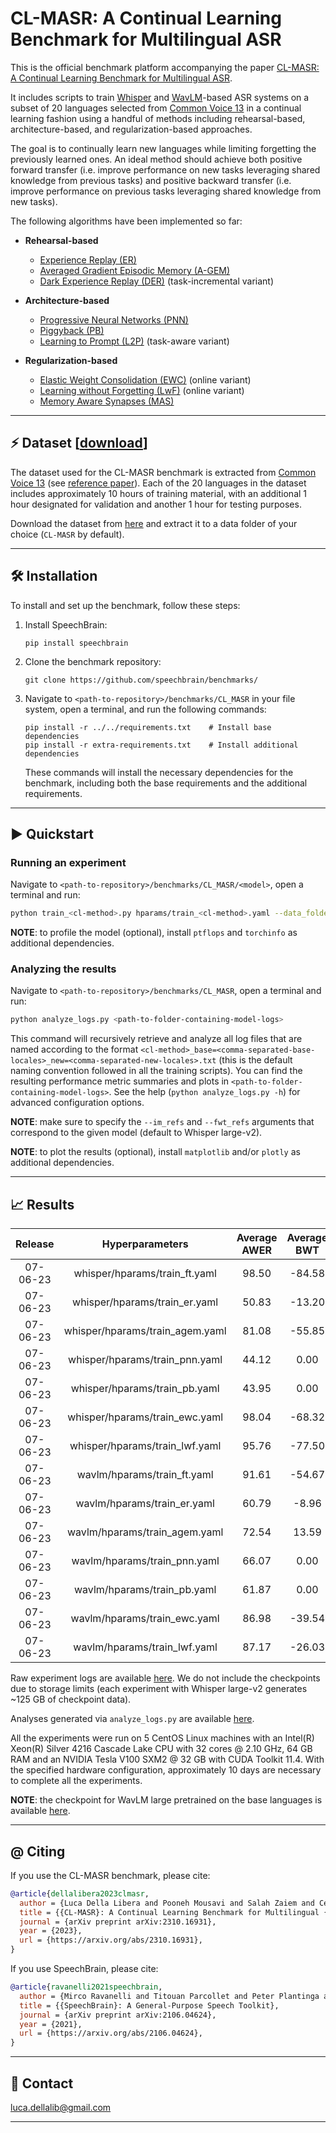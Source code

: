 # CL-MASR: A Continual Learning Benchmark for Multilingual ASR

This is the official benchmark platform accompanying the paper [CL-MASR: A Continual Learning Benchmark for Multilingual ASR](https://arxiv.org/abs/2310.16931).

It includes scripts to train [Whisper](https://cdn.openai.com/papers/whisper.pdf) and [WavLM](https://arxiv.org/abs/2110.13900)-based ASR systems
on a subset of 20 languages selected from [Common Voice 13](https://commonvoice.mozilla.org/en/datasets) in a continual learning fashion using a
handful of methods including rehearsal-based, architecture-based, and regularization-based approaches.

The goal is to continually learn new languages while limiting forgetting the previously learned ones.
An ideal method should achieve both positive forward transfer (i.e. improve performance on new tasks leveraging
shared knowledge from previous tasks) and positive backward transfer (i.e. improve performance on previous tasks
leveraging shared knowledge from new tasks).

The following algorithms have been implemented so far:

- **Rehearsal-based**
  - [Experience Replay (ER)](https://arxiv.org/abs/1811.11682)
  - [Averaged Gradient Episodic Memory (A-GEM)](https://arxiv.org/abs/1812.00420)
  - [Dark Experience Replay (DER)](https://arxiv.org/abs/2004.07211) (task-incremental variant)

- **Architecture-based**
  - [Progressive Neural Networks (PNN)](https://arxiv.org/abs/1606.04671)
  - [Piggyback (PB)](https://arxiv.org/abs/1801.06519)
  - [Learning to Prompt (L2P)](https://arxiv.org/abs/2112.08654) (task-aware variant)

- **Regularization-based**
  - [Elastic Weight Consolidation (EWC)](https://arxiv.org/abs/1612.00796) (online variant)
  - [Learning without Forgetting (LwF)](https://arxiv.org/abs/1606.09282) (online variant)
  - [Memory Aware Synapses (MAS)](https://arxiv.org/abs/1711.09601)

---------------------------------------------------------------------------------------------------------

## ⚡ Dataset [[download](https://zenodo.org/record/8065754)]

The dataset used for the CL-MASR benchmark is extracted from [Common Voice 13](https://commonvoice.mozilla.org/en/datasets) (see [reference paper](https://arxiv.org/abs/1912.06670)).
Each of the 20 languages in the dataset includes approximately 10 hours of training material, with an additional 1 hour designated for validation and another 1 hour for testing purposes.

Download the dataset from [here](https://zenodo.org/record/8065754) and extract it to a data folder of your choice (`CL-MASR` by default).

---------------------------------------------------------------------------------------------------------

## 🛠️️ Installation

To install and set up the benchmark, follow these steps:

1. Install SpeechBrain:
   ```shell
   pip install speechbrain
   ```

2. Clone the benchmark repository:
   ```shell
   git clone https://github.com/speechbrain/benchmarks/
   ```

3. Navigate to `<path-to-repository>/benchmarks/CL_MASR` in your file system, open a terminal, and run the following commands:

   ```shell
   pip install -r ../../requirements.txt    # Install base dependencies
   pip install -r extra-requirements.txt    # Install additional dependencies
   ```

   These commands will install the necessary dependencies for the benchmark, including both the base requirements and the additional requirements.

---------------------------------------------------------------------------------------------------------

## ▶️ Quickstart

### Running an experiment

Navigate to `<path-to-repository>/benchmarks/CL_MASR/<model>`, open a terminal and run:

```bash
python train_<cl-method>.py hparams/train_<cl-method>.yaml --data_folder <path-to-data-folder>
```

**NOTE**: to profile the model (optional), install `ptflops` and `torchinfo` as additional dependencies.

### Analyzing the results

Navigate to `<path-to-repository>/benchmarks/CL_MASR`, open a terminal and run:

```bash
python analyze_logs.py <path-to-folder-containing-model-logs>
```

This command will recursively retrieve and analyze all log files that are named according to the
format `<cl-method>_base=<comma-separated-base-locales>_new=<comma-separated-new-locales>.txt`
(this is the default naming convention followed in all the training scripts).
You can find the resulting performance metric summaries and plots in `<path-to-folder-containing-model-logs>`.
See the help (`python analyze_logs.py -h`) for advanced configuration options.

**NOTE**: make sure to specify the `--im_refs` and `--fwt_refs` arguments that correspond to the given model (default to Whisper large-v2).

**NOTE**: to plot the results (optional), install `matplotlib` and/or `plotly` as additional dependencies.

---------------------------------------------------------------------------------------------------------

## 📈️ Results

| Release  |         Hyperparameters         | Average AWER | Average BWT | Average IM | Average FWT |                                       Logs                                        |     GPUs    |
|:--------:|:-------------------------------:|:------------:|:-----------:|:----------:|:-----------:|:---------------------------------------------------------------------------------:|:-----------:|
| 07-06-23 |  whisper/hparams/train_ft.yaml  |    98.50     |   -84.58    |   -4.16    |    -0.83    | [Link](https://www.dropbox.com/sh/gjthcje9i2rztsk/AABWcxRpyVek5VVLy1UIU5JUa?dl=0) | 1xV100 32GB |
| 07-06-23 |  whisper/hparams/train_er.yaml  |    50.83     |   -13.20    |   -0.81    |    -4.17    | [Link](https://www.dropbox.com/sh/3ykkqss8trf4mh0/AADKIGt_IbBpYy6z1zGMv9t5a?dl=0) | 1xV100 32GB |
| 07-06-23 | whisper/hparams/train_agem.yaml |    81.08     |   -55.85    |    0.20    |    -5.19    | [Link](https://www.dropbox.com/sh/x3inrfmktk5eqeu/AAAltNoaaiexezOjYD3J2H0Qa?dl=0) | 1xV100 32GB |
| 07-06-23 | whisper/hparams/train_pnn.yaml  |    44.12     |     0.00    |    3.18    |    -8.16    | [Link](https://www.dropbox.com/sh/k8zeoxpbh9yjngi/AACKXnZEIInWzNfN6aZWCd5ra?dl=0) | 1xV100 32GB |
| 07-06-23 |  whisper/hparams/train_pb.yaml  |    43.95     |     0.00    |    3.51    |    -8.50    | [Link](https://www.dropbox.com/sh/load8e6dwwl31kc/AAAoROiJLCu6haFJqJcZ_uyya?dl=0) | 1xV100 32GB |
| 07-06-23 | whisper/hparams/train_ewc.yaml  |    98.04     |   -68.32    |    2.87    |    -7.85    | [Link](https://www.dropbox.com/sh/ve00u3jwru880x7/AAAl5tjVa3K1F_JelMC_uimpa?dl=0) | 1xV100 32GB |
| 07-06-23 | whisper/hparams/train_lwf.yaml  |    95.76     |   -77.50    |    0.00    |    -4.98    | [Link](https://www.dropbox.com/sh/9z3ejbc371c36rk/AABypJbr782kVVOrqA0neEzxa?dl=0) | 1xV100 32GB |
| 07-06-23 |   wavlm/hparams/train_ft.yaml   |    91.61     |   -54.67    |  -10.19    |    -0.21    | [Link](https://www.dropbox.com/sh/hluabvm3ph0j7ee/AAAZswrK0KjstZm1Q5bb29Xfa?dl=0) | 1xV100 32GB |
| 07-06-23 |   wavlm/hparams/train_er.yaml   |    60.79     |    -8.96    |   -7.62    |    -2.77    | [Link](https://www.dropbox.com/sh/1den1zq0md5rfgv/AABrgM_1O85WwXSBvyMwxYkha?dl=0) | 1xV100 32GB |
| 07-06-23 |  wavlm/hparams/train_agem.yaml  |    72.54     |    13.59    |   35.29    |   -45.69    | [Link](https://www.dropbox.com/sh/cn737pp6tpupsy2/AACf309ybWRFStrCbdytx16ja?dl=0) | 1xV100 32GB |
| 07-06-23 |  wavlm/hparams/train_pnn.yaml   |    66.07     |     0.00    |   12.95    |   -23.34    | [Link](https://www.dropbox.com/sh/jz9a64xriifilmf/AADHQYrbuHNe1-rDkV28H298a?dl=0) | 1xV100 32GB |
| 07-06-23 |   wavlm/hparams/train_pb.yaml   |    61.87     |     0.00    |    2.75    |   -13.15    | [Link](https://www.dropbox.com/sh/wfj83oh8u8xru8e/AAAqmMjMs1tK1X0I53Ldk7c5a?dl=0) | 1xV100 32GB |
| 07-06-23 |  wavlm/hparams/train_ewc.yaml   |    86.98     |   -39.54    |   -4.26    |    -6.13    | [Link](https://www.dropbox.com/sh/poi5n6bmw3g9xs3/AABNozqigh54fKUdyWbf_WLOa?dl=0) | 1xV100 32GB |
| 07-06-23 |  wavlm/hparams/train_lwf.yaml   |    87.17     |   -26.03    |   10.42    |   -20.82    | [Link](https://www.dropbox.com/sh/fggjafxdrtux68y/AADpdUV1Ny2may-G3pNwUrB6a?dl=0) | 1xV100 32GB |

Raw experiment logs are available [here](https://www.dropbox.com/sh/y15vy2op74a5tbu/AACgtxN_uYRGfvCTtiUB7d_ma?dl=0).
We do not include the checkpoints due to storage limits (each experiment with Whisper large-v2 generates ~125 GB of checkpoint data).

Analyses generated via `analyze_logs.py` are available [here](https://www.dropbox.com/sh/0ndrp570vlsh893/AAC2WSZQu00ZducN80Ff5dWla?dl=0).

All the experiments were run on 5 CentOS Linux machines with an Intel(R) Xeon(R) Silver 4216 Cascade Lake CPU
with 32 cores @ 2.10 GHz, 64 GB RAM and an NVIDIA Tesla V100 SXM2 @ 32 GB with CUDA Toolkit 11.4.
With the specified hardware configuration, approximately 10 days are necessary to complete all the experiments.

**NOTE**: the checkpoint for WavLM large pretrained on the base languages is available [here](https://www.dropbox.com/sh/3h4k8ccn465bv48/AABM7fCNOU9tTQPD0vCT8-K4a?dl=0).

---------------------------------------------------------------------------------------------------------

## @ Citing

If you use the CL-MASR benchmark, please cite:

```bibtex
@article{dellalibera2023clmasr,
  author = {Luca Della Libera and Pooneh Mousavi and Salah Zaiem and Cem Subakan and Mirco Ravanelli},
  title = {{CL-MASR}: A Continual Learning Benchmark for Multilingual {ASR}},
  journal = {arXiv preprint arXiv:2310.16931},
  year = {2023},
  url = {https://arxiv.org/abs/2310.16931},
}
```

If you use SpeechBrain, please cite:

```bibtex
@article{ravanelli2021speechbrain,
  author = {Mirco Ravanelli and Titouan Parcollet and Peter Plantinga and Aku Rouhe and Samuele Cornell and Loren Lugosch and Cem Subakan and Nauman Dawalatabad and Abdelwahab Heba and Jianyuan Zhong and Ju-Chieh Chou and Sung-Lin Yeh and Szu-Wei Fu and Chien-Feng Liao and Elena Rastorgueva and François Grondin and William Aris and Hwidong Na and Yan Gao and Renato De Mori and Yoshua Bengio},
  title = {{SpeechBrain}: A General-Purpose Speech Toolkit},
  journal = {arXiv preprint arXiv:2106.04624},
  year = {2021},
  url = {https://arxiv.org/abs/2106.04624},
}
```

---------------------------------------------------------------------------------------------------------

## 📧 Contact

[luca.dellalib@gmail.com](mailto:luca.dellalib@gmail.com)

---------------------------------------------------------------------------------------------------------
